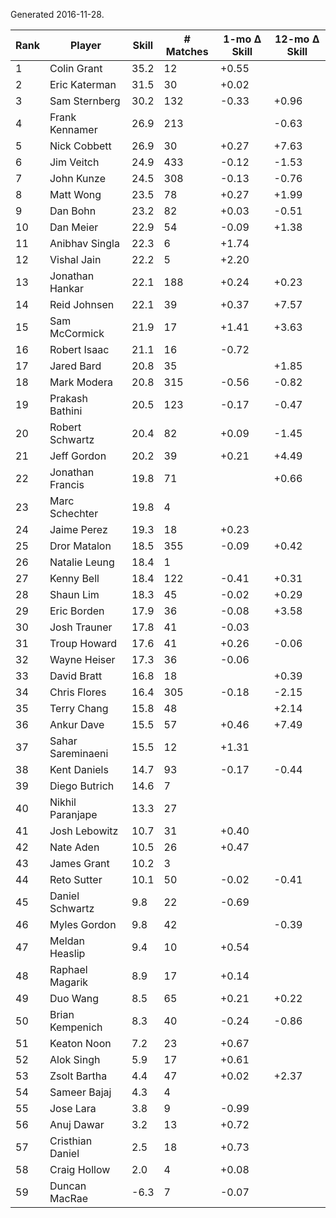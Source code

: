 Generated 2016-11-28.

| Rank | Player            | Skill | # Matches | 1-mo Δ Skill | 12-mo Δ Skill |
|------|-------------------|-------|-----------|--------------|---------------|
|    1 | Colin Grant       |  35.2 |        12 |        +0.55 |               |
|    2 | Eric Katerman     |  31.5 |        30 |        +0.02 |               |
|    3 | Sam Sternberg     |  30.2 |       132 |        -0.33 |         +0.96 |
|    4 | Frank Kennamer    |  26.9 |       213 |              |         -0.63 |
|    5 | Nick Cobbett      |  26.9 |        30 |        +0.27 |         +7.63 |
|    6 | Jim Veitch        |  24.9 |       433 |        -0.12 |         -1.53 |
|    7 | John Kunze        |  24.5 |       308 |        -0.13 |         -0.76 |
|    8 | Matt Wong         |  23.5 |        78 |        +0.27 |         +1.99 |
|    9 | Dan Bohn          |  23.2 |        82 |        +0.03 |         -0.51 |
|   10 | Dan Meier         |  22.9 |        54 |        -0.09 |         +1.38 |
|   11 | Anibhav Singla    |  22.3 |         6 |        +1.74 |               |
|   12 | Vishal Jain       |  22.2 |         5 |        +2.20 |               |
|   13 | Jonathan Hankar   |  22.1 |       188 |        +0.24 |         +0.23 |
|   14 | Reid Johnsen      |  22.1 |        39 |        +0.37 |         +7.57 |
|   15 | Sam McCormick     |  21.9 |        17 |        +1.41 |         +3.63 |
|   16 | Robert Isaac      |  21.1 |        16 |        -0.72 |               |
|   17 | Jared Bard        |  20.8 |        35 |              |         +1.85 |
|   18 | Mark Modera       |  20.8 |       315 |        -0.56 |         -0.82 |
|   19 | Prakash Bathini   |  20.5 |       123 |        -0.17 |         -0.47 |
|   20 | Robert Schwartz   |  20.4 |        82 |        +0.09 |         -1.45 |
|   21 | Jeff Gordon       |  20.2 |        39 |        +0.21 |         +4.49 |
|   22 | Jonathan Francis  |  19.8 |        71 |              |         +0.66 |
|   23 | Marc Schechter    |  19.8 |         4 |              |               |
|   24 | Jaime Perez       |  19.3 |        18 |        +0.23 |               |
|   25 | Dror Matalon      |  18.5 |       355 |        -0.09 |         +0.42 |
|   26 | Natalie Leung     |  18.4 |         1 |              |               |
|   27 | Kenny Bell        |  18.4 |       122 |        -0.41 |         +0.31 |
|   28 | Shaun Lim         |  18.3 |        45 |        -0.02 |         +0.29 |
|   29 | Eric Borden       |  17.9 |        36 |        -0.08 |         +3.58 |
|   30 | Josh Trauner      |  17.8 |        41 |        -0.03 |               |
|   31 | Troup Howard      |  17.6 |        41 |        +0.26 |         -0.06 |
|   32 | Wayne Heiser      |  17.3 |        36 |        -0.06 |               |
|   33 | David Bratt       |  16.8 |        18 |              |         +0.39 |
|   34 | Chris Flores      |  16.4 |       305 |        -0.18 |         -2.15 |
|   35 | Terry Chang       |  15.8 |        48 |              |         +2.14 |
|   36 | Ankur Dave        |  15.5 |        57 |        +0.46 |         +7.49 |
|   37 | Sahar Sareminaeni |  15.5 |        12 |        +1.31 |               |
|   38 | Kent Daniels      |  14.7 |        93 |        -0.17 |         -0.44 |
|   39 | Diego Butrich     |  14.6 |         7 |              |               |
|   40 | Nikhil Paranjape  |  13.3 |        27 |              |               |
|   41 | Josh Lebowitz     |  10.7 |        31 |        +0.40 |               |
|   42 | Nate Aden         |  10.5 |        26 |        +0.47 |               |
|   43 | James Grant       |  10.2 |         3 |              |               |
|   44 | Reto Sutter       |  10.1 |        50 |        -0.02 |         -0.41 |
|   45 | Daniel Schwartz   |   9.8 |        22 |        -0.69 |               |
|   46 | Myles Gordon      |   9.8 |        42 |              |         -0.39 |
|   47 | Meldan Heaslip    |   9.4 |        10 |        +0.54 |               |
|   48 | Raphael Magarik   |   8.9 |        17 |        +0.14 |               |
|   49 | Duo Wang          |   8.5 |        65 |        +0.21 |         +0.22 |
|   50 | Brian Kempenich   |   8.3 |        40 |        -0.24 |         -0.86 |
|   51 | Keaton Noon       |   7.2 |        23 |        +0.67 |               |
|   52 | Alok Singh        |   5.9 |        17 |        +0.61 |               |
|   53 | Zsolt Bartha      |   4.4 |        47 |        +0.02 |         +2.37 |
|   54 | Sameer Bajaj      |   4.3 |         4 |              |               |
|   55 | Jose Lara         |   3.8 |         9 |        -0.99 |               |
|   56 | Anuj Dawar        |   3.2 |        13 |        +0.72 |               |
|   57 | Cristhian Daniel  |   2.5 |        18 |        +0.73 |               |
|   58 | Craig Hollow      |   2.0 |         4 |        +0.08 |               |
|   59 | Duncan MacRae     |  -6.3 |         7 |        -0.07 |               |